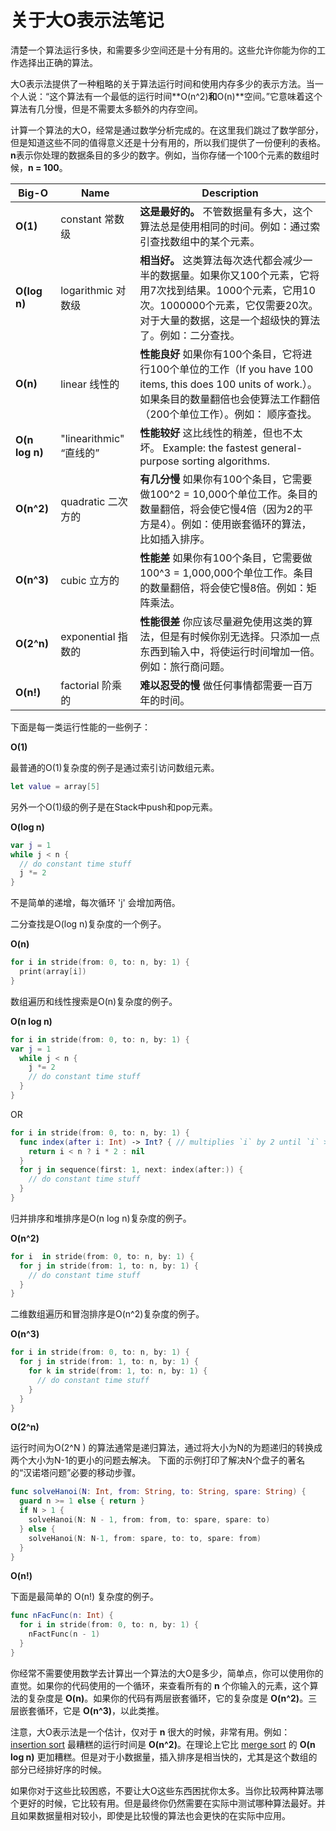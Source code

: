 # 关于大O表示法笔记

清楚一个算法运行多快，和需要多少空间还是十分有用的。这些允许你能为你的工作选择出正确的算法。

大O表示法提供了一种粗略的关于算法运行时间和使用内存多少的表示方法。当一个人说：“这个算法有一个最低的运行时间**O(n^2)**和**O(n)**空间。”它意味着这个算法有几分慢，但是不需要太多额外的内存空间。

计算一个算法的大O，经常是通过数学分析完成的。在这里我们跳过了数学部分，但是知道这些不同的值得意义还是十分有用的，所以我们提供了一份便利的表格。**n**表示你处理的数据条目的多少的数字。例如，当你存储一个100个元素的数组时候，**n = 100**。

Big-O | Name | Description
------| ---- | -----------
**O(1)** | constant 常数级 | **这是最好的。** 不管数据量有多大，这个算法总是使用相同的时间。例如：通过索引查找数组中的某个元素。
**O(log n)** | logarithmic 对数级 | **相当好。** 这类算法每次迭代都会减少一半的数据量。如果你又100个元素，它将用7次找到结果。1000个元素，它用10次。1000000个元素，它仅需要20次。对于大量的数据，这是一个超级快的算法了。例如：二分查找。
**O(n)** | linear 线性的 | **性能良好** 如果你有100个条目，它将进行100个单位的工作（If you have 100 items, this does 100 units of work.）。如果条目的数量翻倍也会使算法工作翻倍（200个单位工作）。例如： 顺序查找。
**O(n log n)** | "linearithmic" “直线的” | **性能较好** 这比线性的稍差，但也不太坏。 Example: the fastest general-purpose sorting algorithms.
**O(n^2)** | quadratic 二次方的 | **有几分慢** 如果你有100个条目，它需要做100^2 = 10,000个单位工作。条目的数量翻倍，将会使它慢4倍（因为2的平方是4）。例如：使用嵌套循环的算法，比如插入排序。
**O(n^3)** | cubic 立方的 | **性能差** 如果你有100个条目，它需要做100^3 = 1,000,000个单位工作。条目的数量翻倍，将会使它慢8倍。例如：矩阵乘法。
**O(2^n)** | exponential 指数的 | **性能很差** 你应该尽量避免使用这类的算法，但是有时候你别无选择。只添加一点东西到输入中，将使运行时间增加一倍。例如：旅行商问题。
**O(n!)** | factorial 阶乘的 | **难以忍受的慢** 做任何事情都需要一百万年的时间。
  

下面是每一类运行性能的一些例子：

**O(1)**

  最普通的O(1)复杂度的例子是通过索引访问数组元素。
  
  ```swift
  let value = array[5]
  ```
    
  另外一个O(1)级的例子是在Stack中push和pop元素。
  
 
**O(log n)**

  ```swift
  var j = 1
  while j < n {
    // do constant time stuff
    j *= 2
  }
  ```  
  
  不是简单的递增，每次循环 'j' 会增加两倍。
  
  二分查找是O(log n)复杂度的一个例子。
  
  
**O(n)**

  ```swift
  for i in stride(from: 0, to: n, by: 1) {
    print(array[i])
  }
  ```
  
  数组遍历和线性搜索是O(n)复杂度的例子。
  
  
**O(n log n)**

  ```swift
  for i in stride(from: 0, to: n, by: 1) {
  var j = 1
    while j < n {
      j *= 2
      // do constant time stuff
    }
  }
  ```
  
  OR
  
  ```swift
  for i in stride(from: 0, to: n, by: 1) {
    func index(after i: Int) -> Int? { // multiplies `i` by 2 until `i` >= `n`
      return i < n ? i * 2 : nil 
    }
    for j in sequence(first: 1, next: index(after:)) {
      // do constant time stuff
    }
  }
  ```
  
  归并排序和堆排序是O(n log n)复杂度的例子。
  
  
**O(n^2)**

  ```swift
  for i  in stride(from: 0, to: n, by: 1) {
    for j in stride(from: 1, to: n, by: 1) {
      // do constant time stuff
    }
  }
  ```
  
  二维数组遍历和冒泡排序是O(n^2)复杂度的例子。
  
  
**O(n^3)**

  ```swift
  for i in stride(from: 0, to: n, by: 1) {
    for j in stride(from: 1, to: n, by: 1) {
      for k in stride(from: 1, to: n, by: 1) {
        // do constant time stuff
      }
    }
  }
  ```  
  
**O(2^n)**

  运行时间为O(2^N ) 的算法通常是递归算法，通过将大小为N的为题递归的转换成两个大小为N-1的更小的问题去解决。
  下面的示例打印了解决N个盘子的著名的“汉诺塔问题”必要的移动步骤。

  ```swift
  func solveHanoi(N: Int, from: String, to: String, spare: String) {
    guard n >= 1 else { return }
    if N > 1 {
      solveHanoi(N: N - 1, from: from, to: spare, spare: to)
    } else {
      solveHanoi(N: N-1, from: spare, to: to, spare: from)
    }
  }
  ```
  
  
**O(n!)**

  下面是最简单的 O(n!) 复杂度的例子。

  ```swift
  func nFacFunc(n: Int) {
    for i in stride(from: 0, to: n, by: 1) {
      nFactFunc(n - 1)
    }
  }
  ``` 
  
你经常不需要使用数学去计算出一个算法的大O是多少，简单点，你可以使用你的直觉。如果你的代码使用的一个循环，来查看所有的 **n** 个你输入的元素，这个算法的复杂度是 **O(n)**。如果你的代码有两层嵌套循环，它的复杂度是 **O(n^2)**。三层嵌套循环，它是 **O(n^3)**，以此类推。

注意，大O表示法是一个估计，仅对于 **n** 很大的时候，非常有用。例如：[insertion sort](Insertion%20Sort/) 最糟糕的运行时间是 **O(n^2)**。在理论上它比 [merge sort](Merge%20Sort/) 的 **O(n log n)** 更加糟糕。但是对于小数据量，插入排序是相当快的，尤其是这个数组的部分已经排好序的时候。

如果你对于这些比较困惑，不要让大O这些东西困扰你太多。当你比较两种算法哪个更好的时候，它比较有用。但是最终你仍然需要在实际中测试哪种算法最好。并且如果数据量相对较小，即使是比较慢的算法也会更快的在实际中应用。


